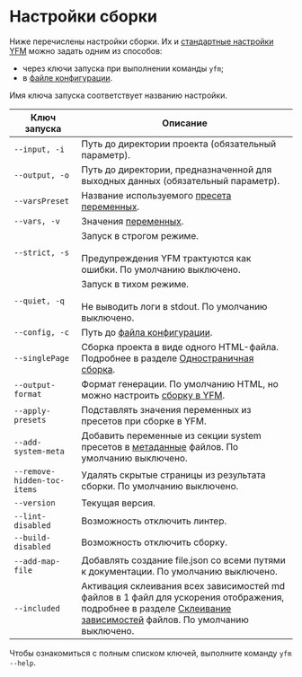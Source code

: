 # Настройки сборки

Ниже перечислены настройки сборки. Их и [стандартные настройки YFM](../../settings.md) можно задать одним из способов:
* через ключи запуска при выполнении команды `yfm`;
* в [файле конфигурации](../../project/config.md).

Имя ключа запуска соответствует названию настройки.

Ключ запуска | Описание
--- | ---
`--input, -i` | Путь до директории проекта (обязательный параметр).
`--output, -o` | Путь до директории, предназначенной для выходных данных (обязательный параметр).
`--varsPreset` | Название используемого [пресета переменных](../../project/presets.md).
`--vars, -v` | Значения [переменных](../../syntax/vars.md).
`--strict, -s` | Запуск в строгом режиме.</br></br>Предупреждения YFM трактуются как ошибки. По умолчанию выключено.
`--quiet, -q` | Запуск в тихом режиме.</br></br>Не выводить логи в stdout. По умолчанию выключено.
`--config, -c` | Путь до [файла конфигурации](../../project/config.md).
`--singlePage` | Сборка проекта в виде одного HTML-файла. Подробнее в разделе [Одностраничная сборка](./singlepage.md).
`--output-format` | Формат генерации. По умолчанию HTML, но можно настроить [сборку в YFM](build#yfm.md).
`--apply-presets` | Подставлять значения переменных из пресетов при сборке в YFM.
`--add-system-meta` | Добавить переменные из секции system пресетов в [метаданные](../../syntax/meta.md#meta) файлов. По умолчанию выключено.
`--remove-hidden-toc-items` | Удалять скрытые страницы из результата сборки. По умолчанию выключено.
`--version` | Текущая версия.
`--lint-disabled` | Возможность отключить линтер.
`--build-disabled` | Возможность отключить cборку.
`--add-map-file` | Добавлять создание file.json со всеми путями к документации. По умолчанию выключено.
`--included` | Активация склеивания всех зависимостей md файлов в 1 файл для ускорения отображения, подробнее в разделе [Склеивание зависимостей](./included.md) файлов. По умолчанию выключено.

Чтобы ознакомиться с полным списком ключей, выполните команду `yfm --help`.
